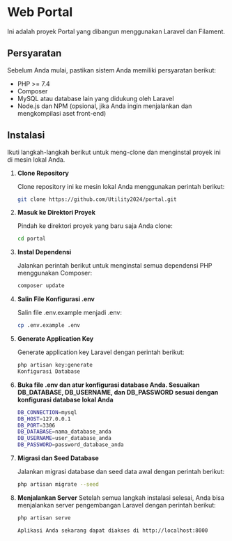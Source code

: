 # Web Portal

Ini adalah proyek Portal yang dibangun menggunakan Laravel dan Filament.

## Persyaratan

Sebelum Anda mulai, pastikan sistem Anda memiliki persyaratan berikut:

- PHP >= 7.4
- Composer
- MySQL atau database lain yang didukung oleh Laravel
- Node.js dan NPM (opsional, jika Anda ingin menjalankan dan mengkompilasi aset front-end)

## Instalasi

Ikuti langkah-langkah berikut untuk meng-clone dan menginstal proyek ini di mesin lokal Anda.

1. **Clone Repository**

   Clone repository ini ke mesin lokal Anda menggunakan perintah berikut:

   ```bash
   git clone https://github.com/Utility2024/portal.git
2. **Masuk ke Direktori Proyek**

    Pindah ke direktori proyek yang baru saja Anda clone:
   
    ```bash
    cd portal
    
3. **Instal Dependensi**

    Jalankan perintah berikut untuk menginstal semua dependensi PHP menggunakan Composer:

    ```bash
    composer update
    
4. **Salin File Konfigurasi .env**

    Salin file .env.example menjadi .env:

    ```bash
    cp .env.example .env
    
5. **Generate Application Key**

    Generate application key Laravel dengan perintah berikut:

    ```bash
    php artisan key:generate
    Konfigurasi Database

6. **Buka file .env dan atur konfigurasi database Anda. Sesuaikan DB_DATABASE, DB_USERNAME, dan DB_PASSWORD sesuai dengan konfigurasi database lokal Anda**

    ```bash
    DB_CONNECTION=mysql
    DB_HOST=127.0.0.1
    DB_PORT=3306
    DB_DATABASE=nama_database_anda
    DB_USERNAME=user_database_anda
    DB_PASSWORD=password_database_anda
    
7. **Migrasi dan Seed Database**

    Jalankan migrasi database dan seed data awal dengan perintah berikut:

    ```bash
    php artisan migrate --seed

8. **Menjalankan Server**
    Setelah semua langkah instalasi selesai, Anda bisa menjalankan server pengembangan Laravel dengan perintah berikut:
    
    ```bash
    php artisan serve
    
    Aplikasi Anda sekarang dapat diakses di http://localhost:8000
   
